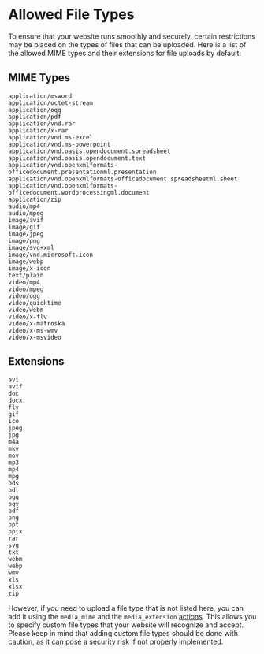 # Allowed File Types
To ensure that your website runs smoothly and securely, certain restrictions may be placed on the types of files that can be uploaded. Here is a list of the allowed MIME types and their extensions for file uploads by default:


## MIME Types

```
application/msword
application/octet-stream
application/ogg
application/pdf
application/vnd.rar
application/x-rar
application/vnd.ms-excel
application/vnd.ms-powerpoint
application/vnd.oasis.opendocument.spreadsheet
application/vnd.oasis.opendocument.text
application/vnd.openxmlformats-officedocument.presentationml.presentation
application/vnd.openxmlformats-officedocument.spreadsheetml.sheet
application/vnd.openxmlformats-officedocument.wordprocessingml.document
application/zip
audio/mp4
audio/mpeg
image/avif
image/gif
image/jpeg
image/png
image/svg+xml
image/vnd.microsoft.icon
image/webp
image/x-icon
text/plain
video/mp4
video/mpeg
video/ogg
video/quicktime
video/webm
video/x-flv
video/x-matroska
video/x-ms-wmv
video/x-msvideo
```

## Extensions

```
avi
avif
doc
docx
flv
gif
ico
jpeg
jpg
m4a
mkv
mov
mp3
mp4
mpg
ods
odt
ogg
ogv
pdf
png
ppt
pptx
rar
svg
txt
webm
webp
wmv
xls
xlsx
zip
```


However, if you need to upload a file type that is not listed here, you can add it using the `media_mime` and the `media_extension` [actions](/developer/actions?id=core). This allows you to specify custom file types that your website will recognize and accept. Please keep in mind that adding custom file types should be done with caution, as it can pose a security risk if not properly implemented.



